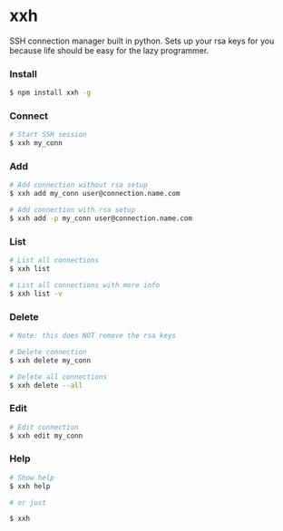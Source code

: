 # xxh

SSH connection manager built in python. Sets up your rsa keys for you because life should be easy for the lazy programmer.

### Install
```bash
$ npm install xxh -g
```

### Connect
```bash
# Start SSH session
$ xxh my_conn
```

### Add

```bash
# Add connection without rsa setup
$ xxh add my_conn user@connection.name.com

# Add connection with rsa setup
$ xxh add -p my_conn user@connection.name.com
```

### List
```bash
# List all connections
$ xxh list

# List all connections with more info
$ xxh list -v
```

### Delete

```bash
# Note: this does NOT remove the rsa keys

# Delete connection
$ xxh delete my_conn

# Delete all connections
$ xxh delete --all
```

### Edit
```bash
# Edit connection
$ xxh edit my_conn
```

### Help
```bash
# Show help
$ xxh help

# or just

$ xxh

```